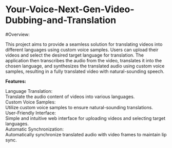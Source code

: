 # Your-Voice-Next-Gen-Video-Dubbing-and-Translation
#Overview:

This project aims to provide a seamless solution for translating videos into different languages using custom voice samples. Users can upload their videos and select the desired target language for translation. The application then transcribes the audio from the video, translates it into the chosen language, and synthesizes the translated audio using custom voice samples, resulting in a fully translated video with natural-sounding speech.


**Features:**

  Language Translation:   
  Translate the audio content of videos into various languages.  
  Custom Voice Samples:   
  Utilize custom voice samples to ensure natural-sounding translations.  
  User-Friendly Interface:   
  Simple and intuitive web interface for uploading videos and selecting target languages.  
  Automatic Synchronization:   
  Automatically synchronize translated audio with video frames to maintain lip sync.  
